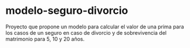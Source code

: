 # modelo-seguro-divorcio
Proyecto que propone un modelo para calcular el valor de una prima para los casos de un seguro en caso de divorcio y de sobrevivencia del matrimonio para 5, 10 y 20 años.
